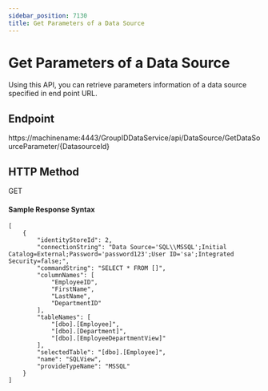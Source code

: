 ```yaml
---
sidebar_position: 7130
title: Get Parameters of a Data Source
---
```


# Get Parameters of a Data Source

Using this API, you can retrieve parameters information of a data source specified in end point URL.

## Endpoint

https://machinename:4443/GroupIDDataService/api/DataSource/GetDataSourceParameter/{DatasourceId}

## HTTP Method

GET

#### Sample Response Syntax

```
[  
    {  
        "identityStoreId": 2,  
        "connectionString": "Data Source='SQL\\MSSQL';Initial Catalog=External;Password='password123';User ID='sa';Integrated Security=false;",  
        "commandString": "SELECT * FROM []",  
        "columnNames": [  
            "EmployeeID",  
            "FirstName",  
            "LastName",  
            "DepartmentID"  
        ],  
        "tableNames": [  
            "[dbo].[Employee]",  
            "[dbo].[Department]",  
            "[dbo].[EmployeeDepartmentView]"  
        ],  
        "selectedTable": "[dbo].[Employee]",  
        "name": "SQLView",  
        "provideTypeName": "MSSQL"  
    }  
]
```